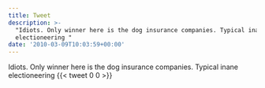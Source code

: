 ```yaml
---
title: Tweet
description: >-
  "Idiots. Only winner here is the dog insurance companies. Typical inane
  electioneering "
date: '2010-03-09T10:03:59+00:00'
---
```

Idiots. Only winner here is the dog insurance companies. Typical inane electioneering 
      {{< tweet 0 0 >}}
    
